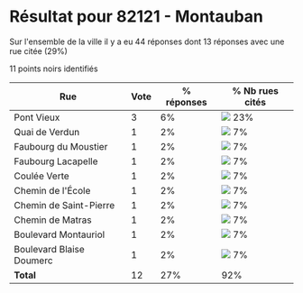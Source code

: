 # Résultat pour 82121 - Montauban

Sur l'ensemble de la ville il y a eu 44 réponses dont 13 réponses avec une rue citée (29%)

11 points noirs identifiés

| Rue | Vote | % réponses | % Nb rues cités|
|-----|------|------------|----------------|
| Pont Vieux | 3 | 6% | <img src="../../img/bar_23.gif" />&nbsp;23%|
| Quai de Verdun | 1 | 2% | <img src="../../img/bar_7.gif" />&nbsp;7%|
| Faubourg du Moustier | 1 | 2% | <img src="../../img/bar_7.gif" />&nbsp;7%|
| Faubourg Lacapelle | 1 | 2% | <img src="../../img/bar_7.gif" />&nbsp;7%|
| Coulée Verte | 1 | 2% | <img src="../../img/bar_7.gif" />&nbsp;7%|
| Chemin de l'École | 1 | 2% | <img src="../../img/bar_7.gif" />&nbsp;7%|
| Chemin de Saint-Pierre | 1 | 2% | <img src="../../img/bar_7.gif" />&nbsp;7%|
| Chemin de Matras | 1 | 2% | <img src="../../img/bar_7.gif" />&nbsp;7%|
| Boulevard Montauriol | 1 | 2% | <img src="../../img/bar_7.gif" />&nbsp;7%|
| Boulevard Blaise Doumerc | 1 | 2% | <img src="../../img/bar_7.gif" />&nbsp;7%|
| **Total** | 12 | 27% | 92%|
